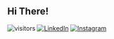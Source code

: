 ## Hi There!

![visitors](https://visitor-badge.glitch.me/badge?page_id=wjudho.visitor-badge&left_color=#efa4f4&right_color=#811189)
[![LinkedIn](https://img.shields.io/badge/linkedin-%230077B5.svg?style=for-the-badge&logo=linkedin&logoColor=white)](https://www.linkedin.com/in/wisjnu-judho-85988883/)
[![Instagram](https://img.shields.io/badge/Instagram-%23E4405F.svg?style=for-the-badge&logo=Instagram&logoColor=white)](https://www.instagram.com/wijnu/)
